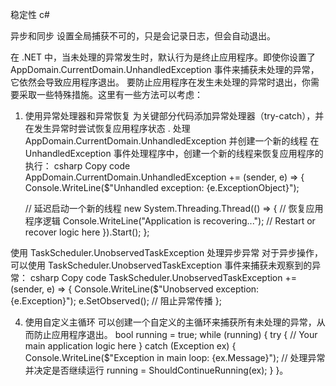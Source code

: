 稳定性 c# 


异步和同步 设置全局捕获不可的，只是会记录日志，但会自动退出。

在 .NET 中，当未处理的异常发生时，默认行为是终止应用程序。即使你设置了 AppDomain.CurrentDomain.UnhandledException 事件来捕获未处理的异常，它依然会导致应用程序退出。
要防止应用程序在发生未处理的异常时退出，你需要采取一些特殊措施。这里有一些方法可以考虑：
1. 使用异常处理器和异常恢复
为关键部分代码添加异常处理器（try-catch），并在发生异常时尝试恢复应用程序状态
. 处理 AppDomain.CurrentDomain.UnhandledException 并创建一个新的线程
在 UnhandledException 事件处理程序中，创建一个新的线程来恢复应用程序的执行：
csharp
Copy code
AppDomain.CurrentDomain.UnhandledException += (sender, e) =>
{
    Console.WriteLine($"Unhandled exception: {e.ExceptionObject}");

    // 延迟启动一个新的线程
    new System.Threading.Thread(() =>
    {
        // 恢复应用程序逻辑
        Console.WriteLine("Application is recovering...");
        // Restart or recover logic here
    }).Start();
};



使用 TaskScheduler.UnobservedTaskException 处理异步异常
对于异步操作，可以使用 TaskScheduler.UnobservedTaskException 事件来捕获未观察到的异常：
csharp
Copy code
TaskScheduler.UnobservedTaskException += (sender, e) =>
{
    Console.WriteLine($"Unobserved exception: {e.Exception}");
    e.SetObserved();  // 阻止异常传播
};



4. 使用自定义主循环
可以创建一个自定义的主循环来捕获所有未处理的异常，从而防止应用程序退出。
bool running = true; while (running) { try { // Your main application logic here } catch (Exception ex) { Console.WriteLine($"Exception in main loop: {ex.Message}"); // 处理异常并决定是否继续运行 running = ShouldContinueRunning(ex); } }。
